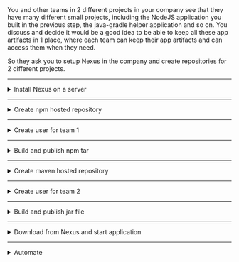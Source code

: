 </details>
You and other teams in 2 different projects in your company see that they have many different small projects, including the NodeJS application you built in the previous step, the java-gradle helper application and so on. You discuss and decide it would be a good idea to be able to keep all these app artifacts in 1 place, where each team can keep their app artifacts and can access them when they need.

So they ask you to setup Nexus in the company and create repositories for 2 different projects.

******

<details>
<summary> Install Nexus on a server </summary>
 <br />

**steps:**

create a droplet on the server to install Nexus on:

<img src="https://i.imgur.com/xjp2OqM.png" height="80%" width="80%" alt="Disk Sanitization Steps"/>


<img src="https://i.imgur.com/MfBPAFF.png" height="80%" width="80%" alt="Disk Sanitization Steps"/>


<img src="https://i.imgur.com/PMWTtY5.png" height="80%" width="80%" alt="Disk Sanitization Steps"/>


<img src="https://i.imgur.com/GrysRLx.png" height="80%" width="80%" alt="Disk Sanitization Steps"/>


<img src="https://i.imgur.com/MhgFjjx.png" height="80%" width="80%" alt="Disk Sanitization Steps"/>

download the latest verion from sonatype
`
wget https://download.sonatype.com/nexus/3/nexus-3.66.0-02-mac.tgz
`
untar the file nexus-3.66.0-02-mac.tgz
`
tar -zxvf nexus-3.66.0-02-mac.tgz
`
Then create a new user:

<img src="https://i.imgur.com/hVF8Nzl.png" height="80%" width="80%" alt="Disk Sanitization Steps"/>

Give permission to the new user to run Nexus: 
change permission to nexus user
`
chown -R nexus:nexus
`
<img src="https://i.imgur.com/P9m9K5i.png" height="80%" width="80%" alt="Disk Sanitization Steps"/>

save the user configuration to a file to access nexus
`
vim nexus-3.66.0-02/bin/nexus.rc
`
switch from root to nexus

`
Su - Nexus
`
then start Nexus

<img src="https://i.imgur.com/dHV7ndT.png" height="80%" width="80%" alt="Disk Sanitization Steps"/>


<img src="https://i.imgur.com/sodeCmp.png" height="80%" width="80%" alt="Disk Sanitization Steps"/>

open port 8081 on the firewall to access:


<img src="https://i.imgur.com/1gLAHC8.png" height="80%" width="80%" alt="Disk Sanitization Steps"/>


</details>

******

<details>
<summary> Create npm hosted repository </summary>
 <br />

**steps**


## Create npm Hosted Repository with a New Blob Store

1. **Create a New Blob Store:**

   - Log in to Nexus Repository Manager.
   - Navigate to "Repositories" in the sidebar.
   - Click on "Blob Stores" and then "Create blob store".
   - Enter a name for your new blob store and configure the necessary details.


<img src="https://i.imgur.com/8ESGdcI.png" height="80%" width="80%" alt="Disk Sanitization Steps"/>

2. **Create a New npm Hosted Repository:**
   
   - Still under "Repositories", click on "Repositories" and then "Create repository".
   - Select "npm (proxy)", then click "Next".
   - Fill in the following details:
     - Name: Enter a name for your new npm hosted repository.
     - Blob Store: Choose the blob store you created in the previous step.
     - Version Policy: Choose the version policy that suits your requirements.
     - Layout Policy: Choose the layout policy (npm, npm (group), etc.).
   - Click "Create repository"

<img src="https://i.imgur.com/MmvZ13H.png" height="80%" width="80%" alt="Disk Sanitization Steps"/>

<img src="https://i.imgur.com/EexwOYR.png" height="80%" width="80%" alt="Disk Sanitization Steps"/>

</details>

******

<details>
<summary> Create user for team 1 </summary>
 <br />

**steps**

1. **Log in to Nexus Repository Manager:**
   - Open your web browser and navigate to the Nexus Repository Manager web interface.

2. **Access Security Settings:**
   - Once logged in, click on the "Security" tab in the top navigation bar.

3. **Create User:**
   - In the "Security" section, click on "Users" in the sidebar.
   - Click on the "Create User" button.

4. **Fill in User Details:**
   - Enter the details for the new user, including:
     - Username: Choose a username for the user (e.g., `team1`).
     - First Name and Last Name: Optionally, provide the user's full name.
     - Email: Enter the user's email address.
     - Password: Set a secure password for the user.
     - Status: Ensure the status is set to "Active".

5. **Assign Roles:**
   - In the "Roles" section, assign appropriate roles to the user. For accessing an npm repository, you may want to assign roles like "nx-repository-view-npm-*" for read-only access or "nx-repository-admin-npm-*" for administrative access to npm repositories. You can also assign custom roles if needed.

6. **Save User:**
   - Click the "Create User" button to save the new user.
     
<img src="https://i.imgur.com/fzyP2oZ.png" height="80%" width="80%" alt="Disk Sanitization Steps"/>


<img src="https://i.imgur.com/cdQGcCB.png" height="80%" width="80%" alt="Disk Sanitization Steps"/>


</details>

******

<details>
<summary>  Build and publish npm tar </summary>
 <br />


## Steps

1. **Prepare Your Node.js Application:**
   - Ensure your Node.js application is properly configured and ready for publication. This typically involves having a `package.json` file with necessary metadata and dependencies.

2. **Build the Package:**
   - Navigate to the root directory of your Node.js application in the terminal.
   - Run the following command to build your package:

     ```
     npm pack
     ```

   This command will generate a tarball file (`.tgz`) containing your Node.js application and its dependencies.

   <img src="https://i.imgur.com/dGsdXFr.png" height="80%" width="80%" alt="Disk Sanitization Steps"/>


4. **Publish the Tarball to Nexus npm Repository:**
   - Once the tarball is generated, use the following command to publish it to the npm repository hosted in Nexus Repository Manager:

     ```
     npm publish --registry={npm-repo-url-in-nexus} {path/to/your/package.tgz}
     ```
<img src="https://i.imgur.com/mJUiP3o.png" height="80%" width="80%" alt="Disk Sanitization Steps"/>


   Replace `{npm-repo-url-in-nexus}` with the URL of your npm repository in Nexus Repository Manager, and `{path/to/your/package.tgz}` with the path to the generated tarball file.


</details>

******

<details>
<summary> Create maven hosted repository </summary>
 <br />

## Steps

1. **Log in to Nexus Repository Manager:**
   - Open your web browser and navigate to the Nexus Repository Manager web interface.

2. **Access Repositories Settings:**
   - Once logged in, click on the "Repositories" tab in the top navigation bar.

3. **Create Maven Hosted Repository:**
   - Click on "Repositories" in the sidebar.
   - Click on the "Create repository" button.
   - Select "Maven (hosted)" as the repository format.
   - Click "Next".

4. **Fill in Repository Details:**
   - Enter the following details for the new Maven hosted repository:
     - Name: Choose a name for your repository (e.g., `maven-hosted`).
     - Blob Store: Select an existing blob store or create a new one.
     - Version Policy: Choose the version policy according to your requirements (e.g., `Mixed - Release and Snapshot`).
     - Layout Policy: Choose the layout policy (e.g., `maven2`).
   - Click "Create repository".


</details>

******

<details>
<summary> Create user for team 2 </summary>
 <br />

## Steps

1. **Log in to Nexus Repository Manager:**
   - Open your web browser and navigate to the Nexus Repository Manager web interface.

2. **Access Security Settings:**
   - Once logged in, click on the "Security" tab in the top navigation bar.

3. **Create User:**
   - In the "Security" section, click on "Users" in the sidebar.
   - Click on the "Create User" button.

4. **Fill in User Details:**
   - Enter the details for the new user, including:
     - Username: Choose a username for the user (e.g., `team2`).
     - First Name and Last Name: Optionally, provide the user's full name.
     - Email: Enter the user's email address.
     - Password: Set a secure password for the user.
     - Status: Ensure the status is set to "Active".

5. **Assign Roles:**
   - In the "Roles" section, assign appropriate roles to the user. For accessing a Maven repository, you may want to assign roles like "nx-repository-view-maven-*" for read-only access or "nx-repository-admin-maven-*" for administrative access to Maven repositories. You can also assign custom roles if needed.

6. **Save User:**
   - Click the "Create User" button to save the new user.


</details>

******

<details>
<summary> Build and publish jar file </summary>
 <br />

 ## Steps

1. **Prepare Your Java Project:**
   - Ensure your Java project is properly configured and ready for publication. This typically involves having a `pom.xml` file with necessary dependencies and configurations.

2. **Build the Project:**
   - Navigate to the root directory of your Java project in the terminal.
   - Run the following Maven command to build your project:

     ```
     mvn clean package
     ```

   This command will compile your Java code, run tests, and package your project into a JAR file.

3. **Publish the JAR to Nexus Maven Repository:**
   - Once the build is successful, use the following Maven command to publish the JAR file to the Maven repository hosted in Nexus Repository Manager:

     ```
     mvn deploy:deploy-file -DgroupId={group-id} -DartifactId={artifact-id} -Dversion={version} -Dpackaging=jar -Dfile={path/to/your/jar-file} -DrepositoryId={repository-id} -Durl={maven-repo-url-in-nexus}
     ```

   Replace `{group-id}`, `{artifact-id}`, `{version}`, and `{path/to/your/jar-file}` with appropriate values corresponding to your Java project.
   - `{repository-id}`: This is the ID of the server configuration in your Maven `settings.xml` file. If not configured, you can use any identifier.
   - `{maven-repo-url-in-nexus}`: This is the URL of your Maven repository in Nexus Repository Manager.


</details>

******

<details>
<summary> Download from Nexus and start application </summary>
 <br />


 ## Steps

### 1. Create New User for Droplet Server

- In Nexus Repository Manager, create a new user with appropriate permissions to access both npm and Maven repositories.
- Note down the username and password for this user, as you'll need it to authenticate API requests.

### 2. Fetch Download URL for Latest Node.js App Artifact

- On your DigitalOcean droplet, using the Nexus REST API, fetch the download URL information for the latest Node.js app artifact stored in the npm repository.
- You can use tools like `curl` or scripting languages like Python or Node.js to make HTTP requests to the Nexus API.

### 3. Execute Command to Fetch Latest Artifact

- Once you have the download URL for the latest Node.js app artifact, execute a command on your droplet to fetch the artifact.
- You can use `curl` or tools like `wget` to download the artifact from the provided URL.

### 4. Untar the Artifact and Run the Application

- After downloading the artifact, untar it using the appropriate command.
- Start your Node.js application by running the necessary commands (e.g., `npm start`).



</details>

******

<details>
<summary> Automate </summary>
 <br />

You decide to automate the fetching from Nexus and starting the application So you:

Write a script that fetches the latest version from npm repository. Untar it and run on the server!
Execute the script on the droplet
Hints:

# save the artifact details in a json file
curl -u {user}:{password} -X GET 'http://{nexus-ip}:8081/service/rest/v1/components?repository={node-repo}&sort=version' | jq "." > artifact.json

# grab the download url from the saved artifact details using 'jq' json processor tool
artifactDownloadUrl=$(jq '.items[].assets[].downloadUrl' artifact.json --raw-output)

# fetch the artifact with the extracted download url using 'wget' tool
wget --http-user={user} --http-password={password} $artifactDownloadUrl

## Steps

### 1. Write Script to Fetch and Start Application

- Write a script that fetches the latest version of the artifact from the Nexus repository, untars it, and starts the application.
- You can use tools like `curl`, `jq`, and `wget` to interact with the Nexus REST API and download the artifact.

### 2. Execute Script on the Droplet

- SSH into your DigitalOcean droplet.
- Transfer the script to the droplet if it's not already there.
- Execute the script on the droplet to automate the process of fetching the artifact and starting the application.

### Example Script:

```bash
#!/bin/bash

# Fetch latest artifact details from Nexus and save to artifact.json
curl -u {user}:{password} -X GET 'http://{nexus-ip}:8081/service/rest/v1/components?repository={node-repo}&sort=version' | jq "." > artifact.json

# Extract download URL from saved artifact details
artifactDownloadUrl=$(jq '.items[].assets[].downloadUrl' artifact.json --raw-output)

# Fetch the artifact with the extracted download URL using 'wget'
wget --http-user={user} --http-password={password} $artifactDownloadUrl

# Untar the downloaded artifact
tar -xzf artifact.tar.gz

# Start the application (example command, replace with your actual start command)
node app.js
```
</details>

 
